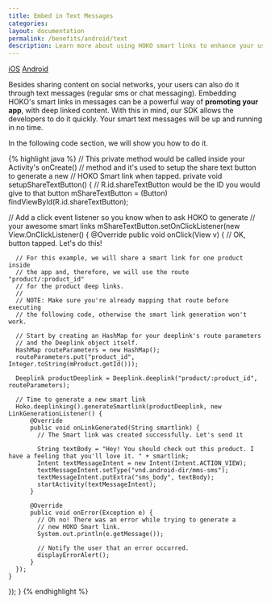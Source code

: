 ```yaml
---
title: Embed in Text Messages
categories:
layout: documentation
permalink: /benefits/android/text
description: Learn more about using HOKO smart links to enhance your user experience.
---
```


<a href="http://support.hokolinks.com/benefits/ios/text/" class="tab">iOS</a>
<a href="#" class="tab active">Android</a>

Besides sharing content on social networks, your users can also do it through text messages (regular sms or chat messaging). Embedding HOKO's smart links in messages can be a powerful way of **promoting your app**, with deep linked content. With this in mind, our SDK allows the developers to do it quickly. Your smart text messages will be up and running in no time.

In the following code section, we will show you how to do it.

{% highlight java %}
// This private method would be called inside your Activity's onCreate()
// method and it's used to setup the share text button to generate a new
// HOKO Smart link when tapped.
private void setupShareTextButton() {
  // R.id.shareTextButton would be the ID you would give to that button
  mShareTextButton = (Button) findViewById(R.id.shareTextButton);

  // Add a click event listener so you know when to ask HOKO to generate
  // your awesome smart links
  mShareTextButton.setOnClickListener(new View.OnClickListener() {
    @Override
    public void onClick(View v) {
      // OK, button tapped. Let's do this!

      // For this example, we will share a smart link for one product inside
      // the app and, therefore, we will use the route "product/:product_id"
      // for the product deep links.
      //
      // NOTE: Make sure you're already mapping that route before executing
      // the following code, otherwise the smart link generation won't work.

      // Start by creating an HashMap for your deeplink's route parameters
      // and the Deeplink object itself.
      HashMap routeParameters = new HashMap();
      routeParameters.put("product_id", Integer.toString(mProduct.getId()));

      Deeplink productDeeplink = Deeplink.deeplink("product/:product_id", routeParameters);

      // Time to generate a new smart link
      Hoko.deeplinking().generateSmartlink(productDeeplink, new LinkGenerationListener() {
          @Override
          public void onLinkGenerated(String smartlink) {
            // The Smart link was created successfully. Let's send it

            String textBody = "Hey! You should check out this product. I have a feeling that you'll love it. " + smartlink;
            Intent textMessageIntent = new Intent(Intent.ACTION_VIEW);
            textMessageIntent.setType("vnd.android-dir/mms-sms");
            textMessageIntent.putExtra("sms_body", textBody);
            startActivity(textMessageIntent);
          }

          @Override
          public void onError(Exception e) {
            // Oh no! There was an error while trying to generate a
            // new HOKO Smart link.
            System.out.println(e.getMessage());

            // Notify the user that an error occurred.
            displayErrorAlert();
          }
      });
    }
  });
}
{% endhighlight %}

